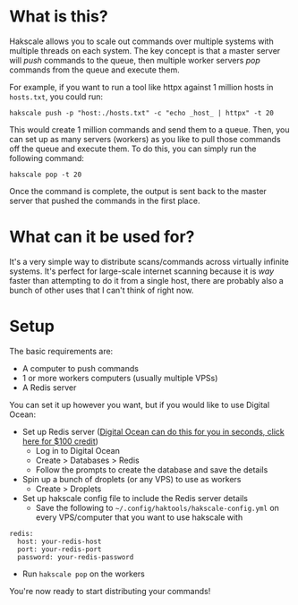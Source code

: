 # What is this?

Hakscale allows you to scale out commands over multiple systems with multiple threads on each system. The key concept is that a master server will _push_ commands to the queue, then multiple worker servers _pop_ commands from the queue and execute them.

For example, if you want to run a tool like httpx against 1 million hosts in `hosts.txt`, you could run:

```
hakscale push -p "host:./hosts.txt" -c "echo _host_ | httpx" -t 20
```

This would create 1 million commands and send them to a queue. Then, you can set up as many servers (workers) as you like to pull those commands off the queue and execute them. To do this, you can simply run the following command:

```
hakscale pop -t 20
```

Once the command is complete, the output is sent back to the master server that pushed the commands in the first place.

# What can it be used for?

It's a very simple way to distribute scans/commands across virtually infinite systems. It's perfect for large-scale internet scanning because it is _way_ faster than attempting to do it from a single host, there are probably also a bunch of other uses that I can't think of right now.

# Setup

The basic requirements are:

- A computer to push commands
- 1 or more workers computers (usually multiple VPSs)
- A Redis server

You can set it up however you want, but if you would like to use Digital Ocean:

- Set up Redis server ([Digital Ocean can do this for you in seconds, click here for $100 credit](https://m.do.co/c/ac22891d18e8))
  - Log in to Digital Ocean
  - Create > Databases > Redis
  - Follow the prompts to create the database and save the details
- Spin up a bunch of droplets (or any VPS) to use as workers
  - Create > Droplets
- Set up hakscale config file to include the Redis server details
  - Save the following to `~/.config/haktools/hakscale-config.yml` on every VPS/computer that you want to use hakscale with

```
redis:
  host: your-redis-host
  port: your-redis-port
  password: your-redis-password
```

- Run `hakscale pop` on the workers

You're now ready to start distributing your commands!
